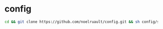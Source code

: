 # config

```bash
cd && git clone https://github.com/noelruault/config.git && sh config/setup.sh
```
